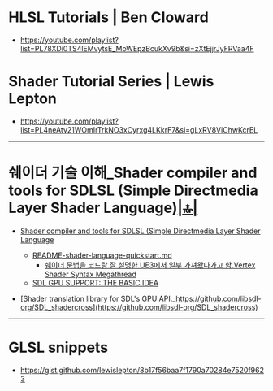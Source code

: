 # HLSL Tutorials | Ben Cloward
- https://youtube.com/playlist?list=PL78XDi0TS4lEMvytsE_MoWEpzBcukXv9b&si=zXtEjjrJyFRVaa4F

# Shader Tutorial Series | Lewis Lepton
- https://youtube.com/playlist?list=PL4neAtv21WOmIrTrkNO3xCyrxg4LKkrF7&si=gLxRV8ViChwKcrEL


<hr />

# 쉐이더 기술 이해_Shader compiler and tools for SDLSL (Simple Directmedia Layer Shader Language)[|🔝|](#link)

- [Shader compiler and tools for SDLSL (Simple Directmedia Layer Shader Language](https://github.com/libsdl-org/SDL_shader_tools)
  - [README-shader-language-quickstart.md](https://github.com/libsdl-org/SDL_shader_tools/blob/main/docs/README-shader-language-quickstart.md)
    - [쉐이더 문법을 코드랑 잘 설명한 UE3에서 일부 가져왔다가고 함.Vertex Shader Syntax Megathread](https://github.com/libsdl-org/SDL_shader_tools/issues/3)
  - [SDL GPU SUPPORT: THE BASIC IDEA](https://github.com/libsdl-org/SDL_shader_tools/blob/main/docs/README-SDL_gpu.md)

- [Shader translation library for SDL's GPU API._https://github.com/libsdl-org/SDL_shadercross](https://github.com/libsdl-org/SDL_shadercross)

<hr />

# GLSL snippets

- https://gist.github.com/lewislepton/8b17f56baa7f1790a70284e7520f9623
